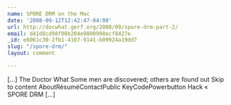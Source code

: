 ```yaml
---
name: SPORE DRM on the Mac
date: '2008-09-12T12:42:47-04:00'
url: http://docwhat.gerf.org/2008/09/spore-drm-part-2/
email: d41d8cd98f00b204e9800998ecf8427e
_id: e6061c30-2fb1-4167-9141-b09924a19dd7
slug: "/spore-drm/"
layout: comment

---
```


[...] The Doctor What Some men are discovered; others are found out    Skip to content AboutRésuméContactPublic KeyCodePowerbutton Hack     &laquo; SPORE DRM [...]
